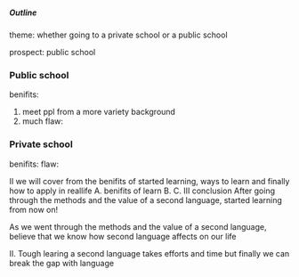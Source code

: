 ##### Outline

theme: whether going to a private school or a public school

prospect: public school

### Public school
benifits: 
1. meet ppl from a more variety background
2. much
flaw: 

### Private school
benifits:
flaw:

II we will cover from the benifits of started learning, ways to learn and finally how to apply in reallife
 A. benifits of learn
 B.
 C.
III conclusion
After going through the methods and the value of a second language, started learning from now on!

As we went through the  methods and the value of a second language, believe that we know how second language affects on our life


II. Tough learing a second language takes efforts and time but finally we can break the gap with language
